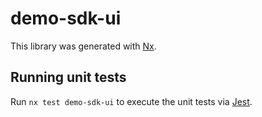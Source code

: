 # demo-sdk-ui

This library was generated with [Nx](https://nx.dev).

## Running unit tests

Run `nx test demo-sdk-ui` to execute the unit tests via [Jest](https://jestjs.io).
